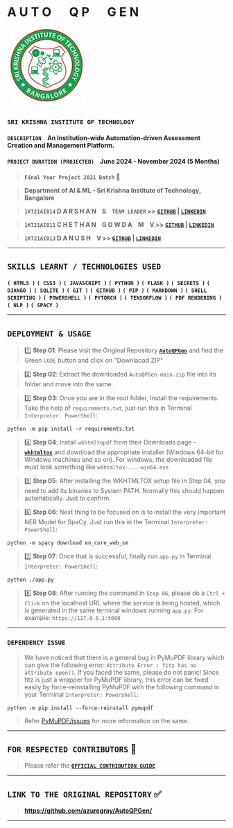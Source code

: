 # **A U T O &emsp; Q P &emsp; G E N**

![SKIT Emblem](https://raw.githubusercontent.com/azuregray/AutoQPGen/main/Assets/SKIT_Emblem.jpg)
### **`SRI KRISHNA INSTITUTE OF TECHNOLOGY`**

#### `DESCRIPTION` &ensp; An Institution-wide Automation-driven Assessment Creation and Management Platform.

#### `PROJECT DURATION (PROJECTED)` &ensp; June 2024 - November 2024 (5 Months)

> **`Final Year Project 2021 Batch`** 💙

> **Department of AI & ML - Sri Krishna Institute of Technology, Bangalore**

> **`1KT21AI014` D A R S H A N &ensp; S &ensp; `TEAM LEADER` >> [**`GITHUB`**](https://github.com/azuregray/) | [**`LINKEDIN`**](https://linkedin.com/in/arcticblue)**

> **`1KT21AI011` C H E T H A N &ensp; G O W D A &ensp; M &ensp; V >> [**`GITHUB`**](https://github.com/chethangowdamv) | [**`LINKEDIN`**](https://www.linkedin.com/in/chethan-gowda-m-v-98a2a0229)**

> **`1KT21AI013` D A N U S H &ensp; V >> [**`GITHUB`**](https://github.com/thedynamics) | [**`LINKEDIN`**](https://www.linkedin.com/in/masterofseas)**

---
## **`SKILLS LEARNT / TECHNOLOGIES USED`**
**`( HTML5 )`** **`( CSS3 )`** **`( JAVASCRIPT )`** **`( PYTHON )`** **`( FLASK )`** **`( SECRETS )`** **`( DJANGO )`** **`( SQLITE )`** **`( GIT )`** **`( GITHUB )`** **`( PIP )`** **`( MARKDOWN )`** **`( SHELL SCRIPTING )`** **`( POWERSHELL )`** **`( PYTORCH )`** **`( TENSORFLOW )`** **`( PDF RENDERING )`** **`( NLP )`** **`( SPACY )`**

---
## **`DEPLOYMENT & USAGE`**
> 1️⃣ **Step 01**: Please visit the Original Repository [**`AutoQPGen`**](https://github.com/azuregray/AutoQPGen) and find the Green `CODE` button and click on "Downlaoad ZIP"

> 2️⃣ **Step 02**: Extract the downloaded `AutoQPGen-main.zip` file into its folder and move into the same.

> 3️⃣ **Step 03**: Once you are in the root folder, Install the requirements. Take the help of `requirements.txt`, just run this in Terminal `Interpreter: PowerShell`:
```
python -m pip install -r requirements.txt
```

> 4️⃣ **Step 04**: Install `wkhtmltopdf` from their Downloads page - [**`wkhtmltox`**](https://wkhtmltopdf.org) and download the appropriate installer (Windows 64-bit for Windows machines and so on). For windows, the downloaded file must look something like `wkhtmltox-...-win64.exe` 

> 5️⃣ **Step 05**: After installing the WKHTMLTOX setup file in Step 04, you need to add its binaries to System PATH. Normally this should happen automatically. Just to confirm.

> 6️⃣ **Step 06**: Next thing to be focused on is to install the very important NER Model for SpaCy. Just run this in the Terminal `Interpreter: PowerShell`:
```
python -m spacy download en_core_web_sm
```

> 7️⃣ **Step 07**: Once that is successful, finally run `app.py` in Terminal `Interpreter: PowerShell`:
```
python ./app.py
```

> 8️⃣ **Step 08**: After running the command in `Step 06`, please do a `Ctrl + Click` on the localhost URL where the service is being hosted, which is generated in the same terminal windows running `app.py`. For example: `https://127.0.0.1:5000`
---
### **`DEPENDENCY ISSUE`**
> We have noticed that there is a general bug in PyMuPDF library which can give the following error: `Attribute Error : fitz has no attribute open()`. If you faced the same, please do not panic! Since fitz is just a wrapper for PyMuPDF library, this error can be fixed easily by force-reinstalling PyMuPDF with the following command in your Terminal  `Interpreter: PowerShell`:
```
python -m pip install --force-reinstall pymupdf
```
> Refer [PyMuPDF/issues](https://github.com/pymupdf/PyMuPDF/issues/660) for more information on the same.
---
## **`FOR RESPECTED CONTRIBUTORS`** 🔰
> Please refer the [**`OFFICIAL CONTRIBUTION GUIDE`**](https://docs.github.com/en/get-started/exploring-projects-on-github/contributing-to-a-project) 
---

## **`LINK TO THE ORIGINAL REPOSITORY`** ✅

> **https://github.com/azuregray/AutoQPGen/**

---
